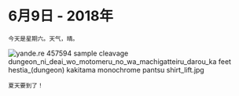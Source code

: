 <!-- TITLE: Today -->
<!-- SUBTITLE: 2018-06-09 -->

# 6月9日 - 2018年
    今天是星期六。天气，晴。
		
![yande.re 457594 sample cleavage dungeon_ni_deai_wo_motomeru_no_wa_machigatteiru_darou_ka feet hestia_(dungeon) kakitama monochrome pantsu shirt_lift.jpg](https://i.loli.net/2018/06/09/5b1b4a793c642.jpg)

    夏天要到了！